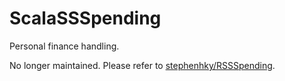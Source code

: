 # ScalaSSSpending

Personal finance handling.

No longer maintained. Please refer to [stephenhky/RSSSpending](https://github.com/stephenhky/RSSSpending).
